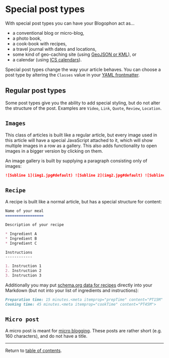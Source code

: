 Special post types
==================

With special post types you can have your Blogophon act as…

* a conventional blog or micro-blog,
* a photo book,
* a cook-book with recipes,
* a travel journal with dates and locations,
* some kind of geo-caching site (using [GeoJSON or KML](special-features.md)), or
* a calendar (using [ICS calendars](special-features.md)).

Special post types change the way your article behaves. You can choose a post type by altering the `Classes` value in your [YAML frontmatter](markdown.md).

Regular post types
------------------

Some post types give you the ability to add special styling, but do not alter the structure of the post. Examples are `Video`, `Link`, `Quote`, `Review`, `Location`.

`Images`
--------

This class of articles is built like a regular article, but every image used in this article will have a special JavaScript attached to it, which will show multiple images in a row as a gallery. This also adds functionality to open images in a bigger version by clicking on them.

An image gallery is built by supplying a paragraph consisting only of images:

```markdown
![Subline 1](img1.jpg#default) ![Subline 2](img2.jpg#default) ![Subline 3](img3.jpg#default)

```

`Recipe`
--------

A recipe is built like a normal article, but has a special structure for content:

```markdown
Name of your meal
=================

Description of your recipe

* Ingredient A
* Ingredient B
* Ingredient C

Instructions
------------

1. Instruction 1
2. Instruction 2
3. Instruction 3

```

Additionally you may put [schema.org data for recipes](http://schema.org/Recipe) directly into your Markdown (but not into your list of ingredients and instructions):

```markdown
Preparation time: 15 minutes.<meta itemprop="prepTime" content="PT15M" />
Cooking time: 45 minutes.<meta itemprop="cookTime" content="PT45M">

```

`Micro post`
--------

A micro post is meant for [micro blogging](https://en.wikipedia.org/wiki/Microblogging). These posts are rather short (e.g. 160 characters), and do not have a title.

---

Return to [table of contents](README.md).
